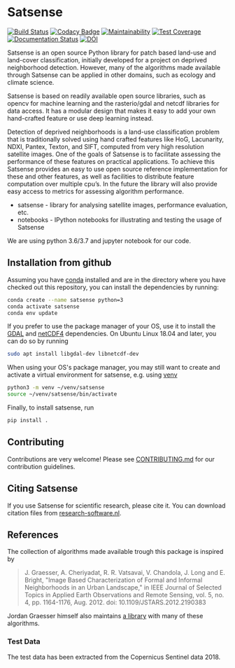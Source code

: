 # Satsense

[![Build Status](https://travis-ci.com/DynaSlum/satsense.svg?branch=master)](https://travis-ci.com/DynaSlum/satsense)
[![Codacy Badge](https://api.codacy.com/project/badge/Grade/458c8543cd304b8387b7b114218dc57c)](https://www.codacy.com/app/DynaSlum/satsense?utm_source=github.com&amp;utm_medium=referral&amp;utm_content=DynaSlum/satsense&amp;utm_campaign=Badge_Grade)
[![Maintainability](https://api.codeclimate.com/v1/badges/ed3655f6056f89f5e107/maintainability)](https://codeclimate.com/github/DynaSlum/satsense/maintainability)
[![Test Coverage](https://api.codeclimate.com/v1/badges/ed3655f6056f89f5e107/test_coverage)](https://codeclimate.com/github/DynaSlum/satsense/test_coverage)
[![Documentation Status](https://readthedocs.org/projects/satsense/badge/?version=latest)](https://satsense.readthedocs.io/en/latest/?badge=latest)
[![DOI](https://zenodo.org/badge/DOI/10.5281/zenodo.1463015.svg)](https://doi.org/10.5281/zenodo.1463015)

Satsense is an open source Python library for patch based land-use and
land-cover classification, initially developed for a project on deprived
neighborhood detection. However, many of the algorithms made available through
Satsense can be applied in other domains, such as ecology and climate science.

Satsense is based on readily available open source libraries, such as opencv
for machine learning and the rasterio/gdal and netcdf libraries for data
access. It has a modular design that makes it easy to add your own
hand-crafted feature or use deep learning instead.

Detection of deprived neighborhoods is a land-use classification problem that
is traditionally solved using hand crafted features like HoG, Lacunarity,
NDXI, Pantex, Texton, and SIFT, computed from very high resolution satellite
images. One of the goals of Satsense is to facilitate assessing the
performance of these features on practical applications. To achieve this
Satsense provides an easy to use open source reference implementation for
these and other features, as well as facilities to distribute feature
computation over multiple cpu’s. In the future the library will also provide
easy access to metrics for assessing algorithm performance.

* satsense - library for analysing satellite images, performance evaluation, etc.
* notebooks - IPython notebooks for illustrating and testing the usage of Satsense

We are using python 3.6/3.7 and jupyter notebook for our code.

## Installation from github

Assuming you have [conda](https://conda.io) installed and are in the
directory where you have checked out this repository, you can install
the dependencies by running:

```bash
conda create --name satsense python=3
conda activate satsense
conda env update
```

If you prefer to use the package manager of your OS, use it to install
the [GDAL](https://pypi.org/project/GDAL/) and
[netCDF4](http://unidata.github.io/netcdf4-python/) dependencies. On Ubuntu
Linux 18.04 and later, you can do so by running

```bash
sudo apt install libgdal-dev libnetcdf-dev
```

When using your OS's package manager, you may still want to create and
activate a virtual environment for satsense, e.g. using
[venv](https://docs.python.org/3/library/venv.html)

```bash
python3 -m venv ~/venv/satsense
source ~/venv/satsense/bin/activate
```

Finally, to install satsense, run

```bash
pip install .
```

## Contributing

Contributions are very welcome! Please see
[CONTRIBUTING.md](https://github.com/DynaSlum/satsense/blob/master/CONTRIBUTING.md) for our contribution guidelines.

## Citing Satsense

If you use Satsense for scientific research, please cite it. You can download
citation files from
[research-software.nl](https://www.research-software.nl/software/satsense).

## References

The collection of algorithms made available trough this package is inspired by
> J. Graesser, A. Cheriyadat, R. R. Vatsavai, V. Chandola, J. Long and
> E. Bright, "Image Based Characterization of Formal and Informal
> Neighborhoods in an Urban Landscape," in IEEE Journal of Selected Topics in
> Applied Earth Observations and Remote Sensing, vol. 5, no. 4, pp. 1164-1176,
> Aug. 2012. doi: 10.1109/JSTARS.2012.2190383

Jordan Graesser himself also maintains
[a library](https://github.com/jgrss/spfeas) with many of these algorithms.

### Test Data

The test data has been extracted from the Copernicus Sentinel data 2018.
